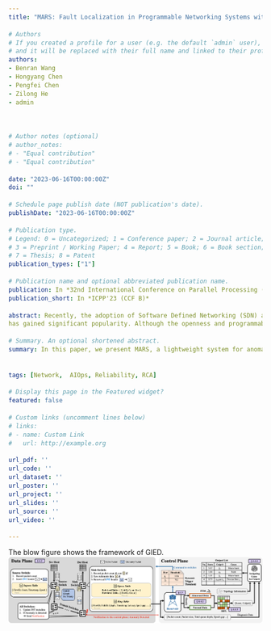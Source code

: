 ```yaml
---
title: "MARS: Fault Localization in Programmable Networking Systems with Low-cost In-Band Network Telemetry"

# Authors
# If you created a profile for a user (e.g. the default `admin` user), write the username (folder name) here 
# and it will be replaced with their full name and linked to their profile.
authors:
- Benran Wang
- Hongyang Chen
- Pengfei Chen
- Zilong He
- admin



# Author notes (optional)
# author_notes:
# - "Equal contribution"
# - "Equal contribution"

date: "2023-06-16T00:00:00Z"
doi: ""

# Schedule page publish date (NOT publication's date).
publishDate: "2023-06-16T00:00:00Z"

# Publication type.
# Legend: 0 = Uncategorized; 1 = Conference paper; 2 = Journal article;
# 3 = Preprint / Working Paper; 4 = Report; 5 = Book; 6 = Book section;
# 7 = Thesis; 8 = Patent
publication_types: ["1"]

# Publication name and optional abbreviated publication name.
publication: In *32nd International Conference on Parallel Processing (CCF B)*
publication_short: In *ICPP'23 (CCF B)*

abstract: Recently, the adoption of Software Defined Networking (SDN) as a network infrastructure %for efficiently managing underlying network 
has gained significant popularity. Although the openness and programmability of SDN ease the construction of large complex networks, it is still challenging to diagnose faults in a complex datacenter-scale network, which is crucial to guarantee rigorous service level agreement (SLA) of upper-layer applications. Previous network diagnosis tools incur significant overhead in fine-grained telemetry, and usually lack the ability to automatically diagnose fine-grained faults. Although on-demand monitoring methods is proposed to reduce telemetry overhead, they struggle to effectively set static thresholds, which requires expert experience. In this paper, we present MARS, a lightweight system for anomaly detection with dynamic threshold and automatic root cause localization in programmable networking systems. MARS collects aggregated packet-level telemetry on demand and generates a ranked list of fine-grained fault culprits at multiple levels, including port-level, switch-level, and flow-level. Experimental evaluations show the cost-effectiveness of MARS, both in terms of  network bandwidth and switch memory usage. Moreover, MARS achieves a 0.97 F1 score in anomaly detection, and 0.95 Recall at Top-2 and an overall 0.3 Exam Score in root cause localization.

# Summary. An optional shortened abstract.
summary: In this paper, we present MARS, a lightweight system for anomaly detection with dynamic threshold and automatic root cause localization in programmable networking systems. 


tags: [Network,  AIOps, Reliability, RCA]

# Display this page in the Featured widget?
featured: false

# Custom links (uncomment lines below)
# links:
# - name: Custom Link
#   url: http://example.org

url_pdf: ''
url_code: ''
url_dataset: ''
url_poster: ''
url_project: ''
url_slides: ''
url_source: ''
url_video: ''

---
```

The blow figure shows the framework of GIED.
![MARS Framework](./mars.png)
